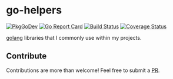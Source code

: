# go-helpers

[![PkgGoDev](https://pkg.go.dev/badge/github.com/mvisonneau/go-helpers)](https://pkg.go.dev/mod/github.com/mvisonneau/go-helpers)
[![Go Report Card](https://goreportcard.com/badge/github.com/mvisonneau/go-helpers)](https://goreportcard.com/report/github.com/mvisonneau/go-helpers)
[![Build Status](https://cloud.drone.io/api/badges/mvisonneau/go-helpers/status.svg)](https://cloud.drone.io/mvisonneau/go-helpers)
[![Coverage Status](https://coveralls.io/repos/github/mvisonneau/go-helpers/badge.svg?branch=master)](https://coveralls.io/github/mvisonneau/go-helpers?branch=master)

[golang](https://golang.org/) libraries that I commonly use within my projects.

## Contribute

Contributions are more than welcome! Feel free to submit a [PR](https://github.com/mvisonneau/go-helpers/pulls).
